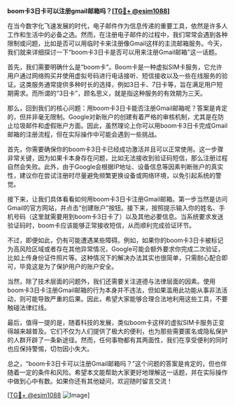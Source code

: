 **boom卡3日卡可以注册gmail邮箱吗？[[TG💪+ @esim1088](https://t.me/s/esim1088)]**

在当今数字化飞速发展的时代，电子邮件作为信息传递的重要工具，依然是许多人工作和生活中的必备之选。然而，在注册电子邮件的过程中，我们常常会遇到各种限制或问题，比如是否可以用临时卡来注册像Gmail这样的主流邮箱服务。今天，我们就来详细探讨一下“boom卡3日卡是否可以用来注册Gmail邮箱”这一话题。

首先，我们需要明确什么是“boom卡”。Boom卡是一种虚拟SIM卡服务，它允许用户通过网络购买并使用虚拟号码进行电话接听、短信接收以及一些在线服务的验证。这类服务通常提供多种时长的选择，例如3日卡、7日卡等，旨在满足用户短期需求。而所谓的“3日卡”，顾名思义，就是指这种服务的有效期为三天。

那么，回到我们的核心问题：用boom卡3日卡能否注册Gmail邮箱呢？答案是肯定的，但并非毫无限制。Google对新账户的创建有着严格的审核机制，尤其是在防止垃圾邮件和虚假账户方面。因此，虽然理论上你可以用boom卡3日卡完成Gmail邮箱的注册流程，但在实际操作中可能会遇到一些挑战。

首先，你需要确保你的boom卡3日卡已经成功激活并且可以正常使用。这一步骤非常关键，因为如果卡本身存在问题，比如无法接收到验证码短信，那么注册过程自然会失败。此外，由于Google会根据IP地址、设备信息等因素判断账户的真实性，建议你在尝试注册时尽量避免频繁更换设备或网络环境，以免引起系统的警觉。

接下来，让我们具体看看如何用boom卡3日卡注册Gmail邮箱。第一步当然是访问Gmail的官方网站，并点击“创建账户”按钮。接下来，按照提示输入你的姓名、手机号码（这里就需要用到boom卡3日卡了）以及其他必要信息。当系统要求发送验证码时，boom卡应该能够正常接收短信，从而顺利完成验证环节。

不过，即便如此，仍有可能遭遇某些障碍。例如，如果你的boom卡3日卡被标记为高风险区域或者存在其他异常情况，Google可能会额外要求你完成二次验证，比如上传身份证件照片等。这种情况下的解决办法其实也很简单，只需耐心配合即可，毕竟这是为了保护用户的账户安全。

当然，除了技术层面的问题外，我们还需要关注道德与法律层面的因素。使用boom卡3日卡注册Gmail邮箱的行为本身并不违法，但如果滥用此功能从事非法活动，则可能导致严重的后果。因此，希望大家能够合理合法地利用这些工具，不要触碰法律红线。

最后，值得一提的是，随着科技的发展，类似boom卡这样的虚拟SIM卡服务正变得越来越普及。它们不仅为人们提供了极大的便利，也为那些需要匿名或隐私保护的人群开辟了一条新途径。然而，任何事物都有其两面性，我们在享受便利的同时也应保持警惕，切勿因小失大。

总之，“boom卡3日卡可以注册Gmail邮箱吗？”这个问题的答案是肯定的，但也伴随着一定的条件和风险。希望本文能帮助大家更好地理解这一话题，并在实际操作中做到心中有数。如果你还有其他疑问，欢迎随时留言交流！

[[TG💪+ @esim1088](https://t.me/s/esim1088) ![Image](https://i.postimg.cc/4NQfJmqS/Snipaste-2025-05-13-00-14-12.png)]